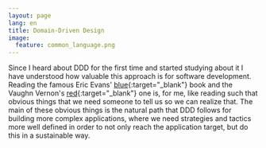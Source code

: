 ```yaml
---
layout: page
lang: en
title: Domain-Driven Design
image:
  feature: common_language.png
---
```


Since I heard about DDD for the first time and started studying about it I have understood how valuable this approach is for software development. Reading the famous Eric Evans' [blue](http://www.amazon.com/exec/obidos/ASIN/0321125215/domainlanguag-20){:target="_blank"} book and the Vaughn Vernon's [red](http://www.amazon.com/gp/product/0321834577){:target="_blank"} one is, for me, like reading such that obvious things that we need someone to tell us so we can realize that. The main of these obvious things is the natural path that DDD follows for building more complex applications, where we need strategies and tactics more well defined in order to not only reach the application target, but do this in a sustainable way.